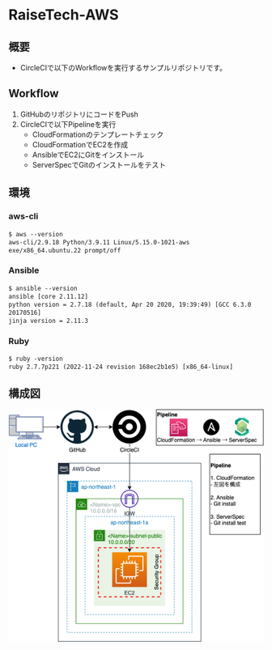 # RaiseTech-AWS
## 概要
- CircleCIで以下のWorkflowを実行するサンプルリポジトリです。

## Workflow
1. GitHubのリポジトリにコードをPush
2. CircleCIで以下Pipelineを実行
    - CloudFormationのテンプレートチェック
    - CloudFormationでEC2を作成
    - AnsibleでEC2にGitをインストール
    - ServerSpecでGitのインストールをテスト

## 環境
### aws-cli
    $ aws --version
    aws-cli/2.9.18 Python/3.9.11 Linux/5.15.0-1021-aws exe/x86_64.ubuntu.22 prompt/off  
### Ansible
    $ ansible --version  
    ansible [core 2.11.12]  
    python version = 2.7.18 (default, Apr 20 2020, 19:39:49) [GCC 6.3.0 20170516]  
    jinja version = 2.11.3

### Ruby
    $ ruby -version  
    ruby 2.7.7p221 (2022-11-24 revision 168ec2b1e5) [x86_64-linux]

## 構成図
![drawio](image/lecture13-Step1.drawio.png)
